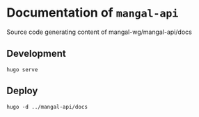 # Documentation of `mangal-api`

Source code generating content of mangal-wg/mangal-api/docs

## Development

```
hugo serve
```


## Deploy

```
hugo -d ../mangal-api/docs
```